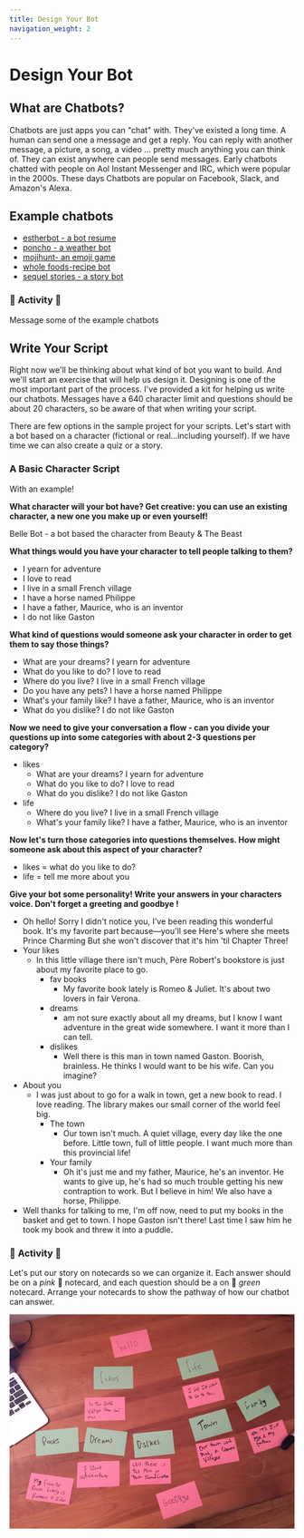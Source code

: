```yaml
---
title: Design Your Bot
navigation_weight: 2
---
```


# Design Your Bot


## What are Chatbots?

Chatbots are just apps you can "chat" with. They've existed a long time. A human can send one a message and get a reply. You can reply with another message, a picture, a song, a video ... pretty much anything you can think of. They can exist anywhere can people send messages. Early chatbots chatted with people on Aol Instant Messenger and IRC, which were popular in the 2000s. These days Chatbots are popular on Facebook, Slack, and Amazon's Alexa.


## Example chatbots
* [estherbot - a bot resume](http://www.estherbot.com/)
* [poncho - a weather bot](https://www.messenger.com/t/hiponcho)
* [mojihunt- an emoji game](https://www.messenger.com/t/mojihunt)
* [whole foods-recipe bot](https://www.messenger.com/t/WholeFoods)
* [sequel stories - a story bot](https://www.facebook.com/storiesonsequel/)


### :tada: **Activity** :tada:
Message some of the example chatbots

## Write Your Script
Right now we'll be thinking about what kind of bot you want to build. And we'll start an exercise that will help us design it. Designing is one of the most important part of the process. I've provided a kit for helping us write our chatbots. Messages have a 640 character limit and questions should be about 20 characters, so be aware of that when writing your script.

There are few options in the sample project for your scripts. Let's start with a bot based on a character (fictional or real...including yourself). If we have time we can also create a quiz or a story.

### A Basic Character Script
With an example!

**What character will your bot have? Get creative: you can use an existing character, a new one you make up or even yourself!**

Belle Bot - a bot based the character from Beauty & The Beast

**What things would you have your character to tell people talking to them?**

* I yearn for adventure
* I love to read
* I live in a small French village
* I have a horse named Philippe
* I have a father, Maurice, who is an inventor
* I do not like Gaston

**What kind of questions would someone ask your character in order to get them to say those things?**

* What are your dreams?  I yearn for adventure
* What do you like to do? I love to read
* Where do you live? I live in a small French village
* Do you have any pets? I have a horse named Philippe
* What's your family like? I have a father, Maurice, who is an inventor
* What do you dislike? I do not like Gaston

**Now we need to give your conversation a flow - can you divide your questions up into some categories with about 2-3 questions per category?**

* likes
  * What are your dreams?  I yearn for adventure
  * What do you like to do? I love to read
  * What do you dislike? I do not like Gaston
* life
  * Where do you live? I live in a small French village
  * What's your family like? I have a father, Maurice, who is an inventor
  
  
 **Now let's turn those categories into questions themselves. How might someone ask about this aspect of your character?**
 
 * likes = what do you like to do?
 * life = tell me more about you
 
**Give your bot some personality! Write your answers in your characters voice. Don&#39;t forget a greeting and goodbye !**

* Oh hello! Sorry I didn't notice you, I've been reading this wonderful book. It's my favorite part because—you'll see
Here's where she meets Prince Charming But she won't discover that it's him 'til Chapter Three! 
* Your likes
  * In this little village there isn't much, Père Robert's bookstore is just about my favorite place to go. 
    * fav books
      * My favorite book lately is Romeo & Juliet. It's about two lovers in fair Verona. 
    * dreams
      *  am not sure exactly about all my dreams, but I know I want adventure in the great wide somewhere. I want it more than I can tell.
    * dislikes
      * Well there is this man in town named Gaston. Boorish, brainless. He thinks I would want to be his wife. Can you imagine?
* About you
  * I was just about to go for a walk in town, get a new book to read. I love reading. The library makes our small corner of the world feel big. 
    * The town
      * Our town isn't much. A quiet village, every day like the one before. Little town, full of little people. I want much more than this provincial life!
    * Your family
      * Oh it's just me and my father, Maurice, he's an inventor. He wants to give up, he's had so much trouble getting his new contraption to work. But I believe in him! We also have a horse, Philippe.
* Well thanks for talking to me, I'm off now, need to put my books in the basket and get to town. I hope Gaston isn't there! Last time I saw him he took my book and threw it into a puddle.

### :tada: **Activity** :tada:

Let's put our story on notecards so we can organize it. Each answer should be on a *pink* :cherry_blossom: notecard, and each question should be a on :green_heart: *green* notecard. Arrange your notecards to show the pathway of how our chatbot can answer. 

![create your story with notecards](assets/images/cards-story.jpg)
